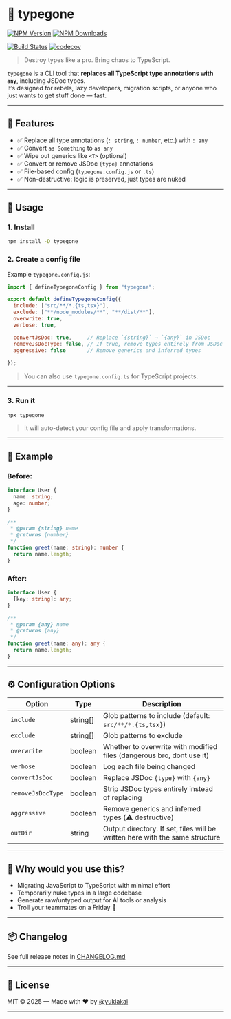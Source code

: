 # 🧨 typegone

[![NPM Version][npm-version-image]][npm-url]
[![NPM Downloads][npm-downloads-image]][npm-downloads-url]

[![Build Status][github-build-url]][github-url]
[![codecov][codecov-image]][codecov-url]

> Destroy types like a pro. Bring chaos to TypeScript.

`typegone` is a CLI tool that **replaces all TypeScript type annotations with `any`**, including JSDoc types.  
It’s designed for rebels, lazy developers, migration scripts, or anyone who just wants to get stuff done — fast.

---

## 🚀 Features

- ✅ Replace all type annotations (`: string`, `: number`, etc.) with `: any`
- ✅ Convert `as Something` to `as any`
- ✅ Wipe out generics like `<T>` (optional)
- ✅ Convert or remove JSDoc `{type}` annotations
- ✅ File-based config (`typegone.config.js` or `.ts`)
- ✅ Non-destructive: logic is preserved, just types are nuked

---

## 🔧 Usage

### 1. Install

```bash
npm install -D typegone
```

### 2. Create a config file

Example `typegone.config.js`:

```js
import { defineTypegoneConfig } from "typegone";

export default defineTypegoneConfig({
  include: ["src/**/*.{ts,tsx}"],
  exclude: ["**/node_modules/**", "**/dist/**"],
  overwrite: true,
  verbose: true,

  convertJsDoc: true,     // Replace `{string}` → `{any}` in JSDoc
  removeJsDocType: false, // If true, remove types entirely from JSDoc
  aggressive: false       // Remove generics and inferred types
  
});
```

> You can also use `typegone.config.ts` for TypeScript projects.

---

### 3. Run it

```bash
npx typegone
```

> It will auto-detect your config file and apply transformations.

---

## 🧪 Example

### Before:

```ts
interface User {
  name: string;
  age: number;
}

/**
 * @param {string} name
 * @returns {number}
 */
function greet(name: string): number {
  return name.length;
}
```

### After:

```ts
interface User {
  [key: string]: any;
}

/**
 * @param {any} name
 * @returns {any}
 */
function greet(name: any): any {
  return name.length;
}
```

---

## ⚙️ Configuration Options

| Option             | Type      | Description                                                                  |
|--------------------|-----------|------------------------------------------------------------------------------|
| `include`          | string[]  | Glob patterns to include (default: `src/**/*.{ts,tsx}`)                      |
| `exclude`          | string[]  | Glob patterns to exclude                                                     |
| `overwrite`        | boolean   | Whether to overwrite with modified files (dangerous bro, dont use it)                  |
| `verbose`          | boolean   | Log each file being changed                                                  |
| `convertJsDoc`     | boolean   | Replace JSDoc `{type}` with `{any}`                                          |
| `removeJsDocType`  | boolean   | Strip JSDoc types entirely instead of replacing                              |
| `aggressive`       | boolean   | Remove generics and inferred types (⚠️ destructive)                          |
| `outDir`           | string    | Output directory. If set, files will be written here with the same structure |


---

## 🤔 Why would you use this?

- Migrating JavaScript to TypeScript with minimal effort
- Temporarily nuke types in a large codebase
- Generate raw/untyped output for AI tools or analysis
- Troll your teammates on a Friday 🤡

---

## 📦 Changelog

See full release notes in [CHANGELOG.md][changelog-url]

---

## 📄 License

MIT © 2025 — Made with ❤️ by [@yukiakai](https://github.com/yukiakai212)

---


[npm-downloads-image]: https://badgen.net/npm/dm/typegone
[npm-downloads-url]: https://www.npmjs.com/package/typegone
[npm-url]: https://www.npmjs.com/package/typegone
[npm-version-image]: https://badgen.net/npm/v/typegone
[github-build-url]: https://github.com/yukiakai212/typegone/actions/workflows/build.yml/badge.svg
[github-url]: https://github.com/yukiakai212/typegone/
[codecov-image]: https://codecov.io/gh/yukiakai212/typegone/branch/main/graph/badge.svg
[codecov-url]: https://codecov.io/gh/yukiakai212/typegone
[changelog-url]: https://github.com/yukiakai212/typegone/blob/main/CHANGELOG.md
